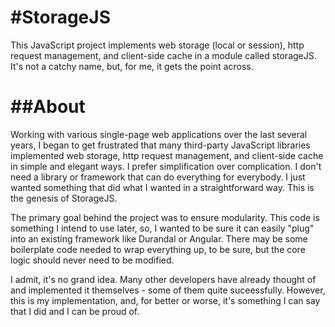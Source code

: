 #StorageJS
=========

This JavaScript project implements web storage (local or session), http request management, and client-side cache in a module called storageJS. It's not a catchy name, but, for me, it gets the point across.

##About
=========

Working with various single-page web applications over the last several years, I began to get frustrated that many third-party JavaScript libraries implemented web storage, http request management, and client-side cache in simple and elegant ways. I prefer simplification over complication. I don't need a library or framework that can do everything for everybody. I just wanted something that did what I wanted in a straightforward way. This is the genesis of StorageJS. 

The primary goal behind the project was to ensure modularity. This code is something I intend to use later, so, I wanted to be sure it can easily "plug" into an existing framework like Durandal or Angular. There may be some boilerplate code needed to wrap everything up, to be sure, but the core logic should never need to be modified.

I admit, it's no grand idea. Many other developers have already thought of and implemented it themselves - some of them quite suceessfully. However, this is my implementation, and, for better or worse, it's something I can say that I did and I can be proud of.
